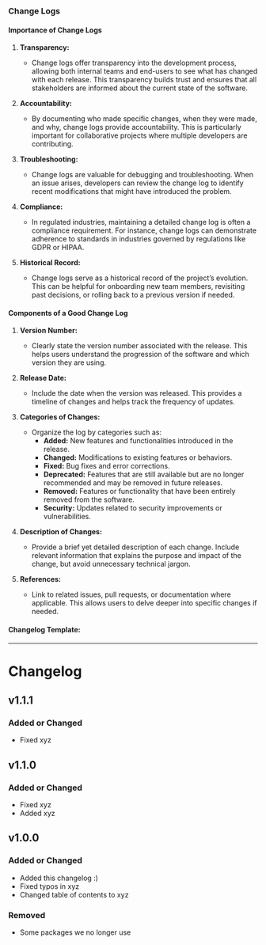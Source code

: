 ### Change Logs

#### **Importance of Change Logs**

1. **Transparency:**

   - Change logs offer transparency into the development process, allowing both internal teams and end-users to see what has changed with each release. This transparency builds trust and ensures that all stakeholders are informed about the current state of the software.

2. **Accountability:**

   - By documenting who made specific changes, when they were made, and why, change logs provide accountability. This is particularly important for collaborative projects where multiple developers are contributing.

3. **Troubleshooting:**

   - Change logs are valuable for debugging and troubleshooting. When an issue arises, developers can review the change log to identify recent modifications that might have introduced the problem.

4. **Compliance:**

   - In regulated industries, maintaining a detailed change log is often a compliance requirement. For instance, change logs can demonstrate adherence to standards in industries governed by regulations like GDPR or HIPAA.

5. **Historical Record:**
   - Change logs serve as a historical record of the project’s evolution. This can be helpful for onboarding new team members, revisiting past decisions, or rolling back to a previous version if needed.

#### **Components of a Good Change Log**

1. **Version Number:**

   - Clearly state the version number associated with the release. This helps users understand the progression of the software and which version they are using.

2. **Release Date:**

   - Include the date when the version was released. This provides a timeline of changes and helps track the frequency of updates.

3. **Categories of Changes:**

   - Organize the log by categories such as:
     - **Added:** New features and functionalities introduced in the release.
     - **Changed:** Modifications to existing features or behaviors.
     - **Fixed:** Bug fixes and error corrections.
     - **Deprecated:** Features that are still available but are no longer recommended and may be removed in future releases.
     - **Removed:** Features or functionality that have been entirely removed from the software.
     - **Security:** Updates related to security improvements or vulnerabilities.

4. **Description of Changes:**

   - Provide a brief yet detailed description of each change. Include relevant information that explains the purpose and impact of the change, but avoid unnecessary technical jargon.

5. **References:**
   - Link to related issues, pull requests, or documentation where applicable. This allows users to delve deeper into specific changes if needed.

#### Changelog Template:

---

# Changelog

## v1.1.1

### Added or Changed

- Fixed xyz

## v1.1.0

### Added or Changed

- Fixed xyz
- Added xyz

## v1.0.0

### Added or Changed

- Added this changelog :)
- Fixed typos in xyz
- Changed table of contents to xyz

### Removed

- Some packages we no longer use
